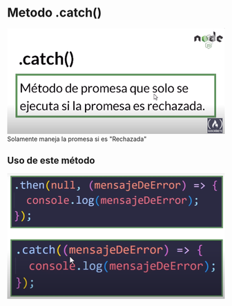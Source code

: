 # Metodo .catch()

![imagen de .catch](./images/image1.png)
Solamente maneja la promesa si es "Rechazada"

 ## Uso de este método
  ![imagen de .catch](./images/image2.png)